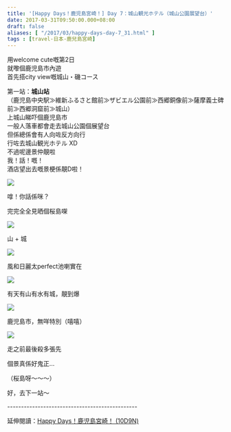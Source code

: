 ```yaml
---
title: '[Happy Days！鹿児島宮崎！] Day 7：城山観光ホテル（城山公園展望台）'
date: 2017-03-31T09:50:00.000+08:00
draft: false
aliases: [ "/2017/03/happy-days-day-7_31.html" ]
tags : [travel-日本-鹿兒島宮崎]
---
```


用welcome cute嘅第2日  
就嚟個鹿児島市內遊  
首先搭city view嘅城山・磯コース  

第一站：**城山站**  
（鹿児島中央駅≫維新ふるさと館前≫ザビエル公園前≫西郷銅像前≫薩摩義士碑前≫西郷洞窟前≫城山）  
上城山睇吓個鹿児島市  
一般人落車都會走去城山公園個展望台  
但係總係會有人向咗反方向行  
行咗去城山観光ホテル XD  
不過呢邊景仲靚啦  
我！話！嘅！  
酒店望出去嘅景梗係靚D啦！

![](/images/kojkmi7b1.jpg)

嗱！你話係咪？

完完全全見晒個桜島㗎

![](/images/kojkmi7b2.jpg)

山 + 城

![](/images/kojkmi7b.jpg)

風和日麗太perfect池喇實在

![](/images/kojkmi7b3.jpg)

有天有山有水有城，靚到爆

![](/images/kojkmi7b4.jpg)

鹿児島市，無咩特別（嘻嘻）

![](/images/kojkmi7b5.jpg)

走之前最後殺多張先

個景真係好鬼正...

（桜島呀～～～）

  

好，去下一站～  
  
\-----------------------------------------------  
  
延伸閱讀：[Happy Days！鹿児島宮崎！ (10D9N)](https://hidie.net/kojkmi10d9n/)
